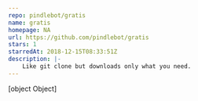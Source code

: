 ```yaml
---
repo: pindlebot/gratis
name: gratis
homepage: NA
url: https://github.com/pindlebot/gratis
stars: 1
starredAt: 2018-12-15T08:33:51Z
description: |-
    Like git clone but downloads only what you need.
---
```


[object Object]
